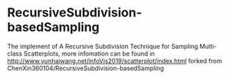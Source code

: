 # RecursiveSubdivision-basedSampling
The implement of A Recursive Subdivision Technique for Sampling Multi-class Scatterplots, more infomation can be found in http://www.yunhaiwang.net/infoVis2019/scatterplot/index.html
forked from ChenXin360104/RecursiveSubdivision-basedSampling
